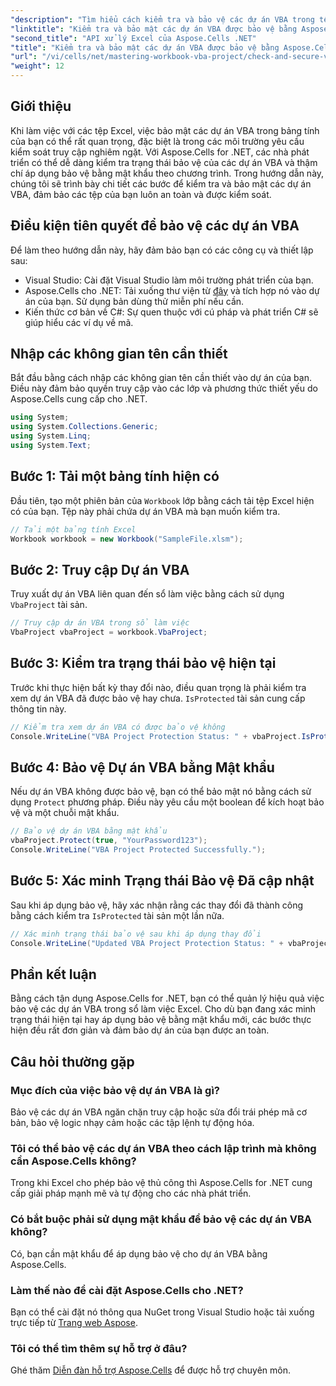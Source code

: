 ```yaml
---
"description": "Tìm hiểu cách kiểm tra và bảo vệ các dự án VBA trong tệp Excel theo chương trình bằng Aspose.Cells cho .NET. Hướng dẫn từng bước kèm theo ví dụ mã đầy đủ."
"linktitle": "Kiểm tra và bảo mật các dự án VBA được bảo vệ bằng Aspose.Cells"
"second_title": "API xử lý Excel của Aspose.Cells .NET"
"title": "Kiểm tra và bảo mật các dự án VBA được bảo vệ bằng Aspose.Cells"
"url": "/vi/cells/net/mastering-workbook-vba-project/check-and-secure-vba-projects-is-protected/"
"weight": 12
---
```


## Giới thiệu

Khi làm việc với các tệp Excel, việc bảo mật các dự án VBA trong bảng tính của bạn có thể rất quan trọng, đặc biệt là trong các môi trường yêu cầu kiểm soát truy cập nghiêm ngặt. Với Aspose.Cells for .NET, các nhà phát triển có thể dễ dàng kiểm tra trạng thái bảo vệ của các dự án VBA và thậm chí áp dụng bảo vệ bằng mật khẩu theo chương trình. Trong hướng dẫn này, chúng tôi sẽ trình bày chi tiết các bước để kiểm tra và bảo mật các dự án VBA, đảm bảo các tệp của bạn luôn an toàn và được kiểm soát.

## Điều kiện tiên quyết để bảo vệ các dự án VBA

Để làm theo hướng dẫn này, hãy đảm bảo bạn có các công cụ và thiết lập sau:

- Visual Studio: Cài đặt Visual Studio làm môi trường phát triển của bạn.
- Aspose.Cells cho .NET: Tải xuống thư viện từ [đây](https://releases.aspose.com/cells/net/) và tích hợp nó vào dự án của bạn. Sử dụng bản dùng thử miễn phí nếu cần.
- Kiến thức cơ bản về C#: Sự quen thuộc với cú pháp và phát triển C# sẽ giúp hiểu các ví dụ về mã.

## Nhập các không gian tên cần thiết

Bắt đầu bằng cách nhập các không gian tên cần thiết vào dự án của bạn. Điều này đảm bảo quyền truy cập vào các lớp và phương thức thiết yếu do Aspose.Cells cung cấp cho .NET.

```csharp
using System;
using System.Collections.Generic;
using System.Linq;
using System.Text;
```

## Bước 1: Tải một bảng tính hiện có

Đầu tiên, tạo một phiên bản của `Workbook` lớp bằng cách tải tệp Excel hiện có của bạn. Tệp này phải chứa dự án VBA mà bạn muốn kiểm tra.

```csharp
// Tải một bảng tính Excel
Workbook workbook = new Workbook("SampleFile.xlsm");
```

## Bước 2: Truy cập Dự án VBA

Truy xuất dự án VBA liên quan đến sổ làm việc bằng cách sử dụng `VbaProject` tài sản.

```csharp
// Truy cập dự án VBA trong sổ làm việc
VbaProject vbaProject = workbook.VbaProject;
```

## Bước 3: Kiểm tra trạng thái bảo vệ hiện tại

Trước khi thực hiện bất kỳ thay đổi nào, điều quan trọng là phải kiểm tra xem dự án VBA đã được bảo vệ hay chưa. `IsProtected` tài sản cung cấp thông tin này.

```csharp
// Kiểm tra xem dự án VBA có được bảo vệ không
Console.WriteLine("VBA Project Protection Status: " + vbaProject.IsProtected);
```

## Bước 4: Bảo vệ Dự án VBA bằng Mật khẩu

Nếu dự án VBA không được bảo vệ, bạn có thể bảo mật nó bằng cách sử dụng `Protect` phương pháp. Điều này yêu cầu một boolean để kích hoạt bảo vệ và một chuỗi mật khẩu.

```csharp
// Bảo vệ dự án VBA bằng mật khẩu
vbaProject.Protect(true, "YourPassword123");
Console.WriteLine("VBA Project Protected Successfully.");
```

## Bước 5: Xác minh Trạng thái Bảo vệ Đã cập nhật

Sau khi áp dụng bảo vệ, hãy xác nhận rằng các thay đổi đã thành công bằng cách kiểm tra `IsProtected` tài sản một lần nữa.

```csharp
// Xác minh trạng thái bảo vệ sau khi áp dụng thay đổi
Console.WriteLine("Updated VBA Project Protection Status: " + vbaProject.IsProtected);
```

## Phần kết luận

Bằng cách tận dụng Aspose.Cells for .NET, bạn có thể quản lý hiệu quả việc bảo vệ các dự án VBA trong sổ làm việc Excel. Cho dù bạn đang xác minh trạng thái hiện tại hay áp dụng bảo vệ bằng mật khẩu mới, các bước thực hiện đều rất đơn giản và đảm bảo dự án của bạn được an toàn.

## Câu hỏi thường gặp

### Mục đích của việc bảo vệ dự án VBA là gì?
Bảo vệ các dự án VBA ngăn chặn truy cập hoặc sửa đổi trái phép mã cơ bản, bảo vệ logic nhạy cảm hoặc các tập lệnh tự động hóa.

### Tôi có thể bảo vệ các dự án VBA theo cách lập trình mà không cần Aspose.Cells không?
Trong khi Excel cho phép bảo vệ thủ công thì Aspose.Cells for .NET cung cấp giải pháp mạnh mẽ và tự động cho các nhà phát triển.

### Có bắt buộc phải sử dụng mật khẩu để bảo vệ các dự án VBA không?
Có, bạn cần mật khẩu để áp dụng bảo vệ cho dự án VBA bằng Aspose.Cells.

### Làm thế nào để cài đặt Aspose.Cells cho .NET?
Bạn có thể cài đặt nó thông qua NuGet trong Visual Studio hoặc tải xuống trực tiếp từ [Trang web Aspose](https://releases.aspose.com/cells/net/).

### Tôi có thể tìm thêm sự hỗ trợ ở đâu?
Ghé thăm [Diễn đàn hỗ trợ Aspose.Cells](https://forum.aspose.com/c/cells/9) để được hỗ trợ chuyên môn.